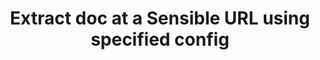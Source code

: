 ---
title: Extract doc at a Sensible URL using specified config
excerpt: >-
  This endpoint's behavior is identical to the [Extract doc at a Sensible
  URL](ref:generate-upload-url) endpoint's behavior, except that Sensible uses
  the specified config to extract data from the document instead of
  automatically choosing the best-scoring extraction in the document type.
api:
  file: extraction.json
  operationId: generate-an-upload-url-with-config
deprecated: false
hidden: false
metadata:
  title: ''
  description: ''
  robots: index
next:
  description: ''
---